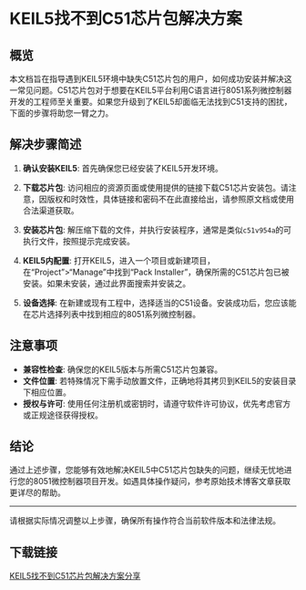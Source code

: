 # KEIL5找不到C51芯片包解决方案

## 概览

本文档旨在指导遇到KEIL5环境中缺失C51芯片包的用户，如何成功安装并解决这一常见问题。C51芯片包对于想要在KEIL5平台利用C语言进行8051系列微控制器开发的工程师至关重要。如果您升级到了KEIL5却面临无法找到C51支持的困扰，下面的步骤将助您一臂之力。

## 解决步骤简述

1. **确认安装KEIL5**: 首先确保您已经安装了KEIL5开发环境。
   
2. **下载芯片包**: 访问相应的资源页面或使用提供的链接下载C51芯片安装包。请注意，因版权和时效性，具体链接和密码不在此直接给出，请参照原文档或使用合法渠道获取。

3. **安装芯片包**: 解压缩下载的文件，并执行安装程序，通常是类似`c51v954a`的可执行文件，按照提示完成安装。

4. **KEIL5内配置**: 打开KEIL5，进入一个项目或新建项目，在“Project”>“Manage”中找到“Pack Installer”，确保所需的C51芯片包已被安装。如果未安装，通过此界面搜索并安装之。

5. **设备选择**: 在新建或现有工程中，选择适当的C51设备。安装成功后，您应该能在芯片选择列表中找到相应的8051系列微控制器。

## 注意事项

- **兼容性检查**: 确保您的KEIL5版本与所需C51芯片包兼容。
- **文件位置**: 若特殊情况下需手动放置文件，正确地将其拷贝到KEIL5的安装目录下相应位置。
- **授权与许可**: 使用任何注册机或密钥时，请遵守软件许可协议，优先考虑官方或正规途径获得授权。

## 结论

通过上述步骤，您能够有效地解决KEIL5中C51芯片包缺失的问题，继续无忧地进行您的8051微控制器项目开发。如遇具体操作疑问，参考原始技术博客文章获取更详尽的帮助。

---

请根据实际情况调整以上步骤，确保所有操作符合当前软件版本和法律法规。

## 下载链接

[KEIL5找不到C51芯片包解决方案分享](https://pan.quark.cn/s/9942ec25e644)